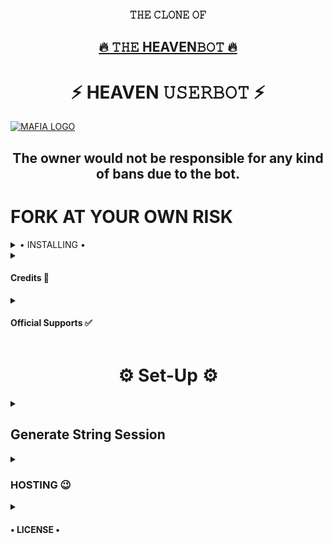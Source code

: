 <h3 align="center">𝚃𝙷𝙴 𝙲𝙻𝙾𝙽𝙴 𝙾𝙵</h3>
<h2 align="center"> <a href="https://github.com/VILLAIN-V01/HEAVENUSERBOT">🔥 𝚃𝙷𝙴 HEAVEN𝙱𝙾𝚃 🔥</a></h2>


<h1 align="center">⚡ HEAVEN 𝚄𝚂𝙴𝚁𝙱𝙾𝚃 ⚡</h1>


[![MAFIA LOGO](https://telegra.ph/file/b61486075c6ef73dd0d12.jpg)](https://t.me/MafiaBot_Support)


<h2 align="center">The owner would not be responsible for any kind of bans due to the bot.</h2>


# FORK AT YOUR OWN RISK

<details>

  <summary> • INSTALLING • </summary>

### The Easy Way

<h4>⚜️ DEPLOY TO HEROKU ⚜️</h4>

<a href="https://dashboard.heroku.com/new?button-url=https%3A%2F%2Fgithub.com%2FH1M4N5HU0P%2FMAFIA-BOT&template=https%3A%2F%2Fgithub.com%2FH1M4N5HU0P%2FMAFIA-BOT" rel="nofollow" style="background-color: initial; box-sizing: border-box; color: #0366d6; text-decoration-line: none;"><img alt="Deploy" data-canonical-src="https://www.herokucdn.com/deploy/button.svg" src="https://camo.githubusercontent.com/83b0e95b38892b49184e07ad572c94c8038323fb/68747470733a2f2f7777772e6865726f6b7563646e2e636f6d2f6465706c6f792f627574746f6e2e737667" style="border-style: none; box-sizing: initial; max-width: 100%;" /></a></div>

<h2 align="center"> <a href="https://github.com/H1M4N5HU0P/MAFIA-BOT">⚡ 𝚃𝙷𝙴 𝙼𝙰𝙵𝙸𝙰𝙱𝙾𝚃 ⚡</a></h2>

</details>

<details>
  <summary> <h4>Credits 🏅</h4> </summary>

• [JaaduBot](https://github.com/Amberyt/JaaduBot)

• [Uniborg](https://github.com/spechide/uniborg)

• [Hêllẞø†](https://github.com/thevaders/vader)

• [Kittu](https://t.me/A_viyu)

</details>
<details>
  <summary> <h4>Official Supports ✅</h4> </summary>

```
Get help regarding setting up 
your MAFIABOT in our official 
support Group and get updates
notifications in Update Channel.
```

<a href="https://t.me/MafiaBot_Support"><img src="https://img.shields.io/badge/Join-Support%20Channel-red.svg?style=for-the-badge&logo=Telegram"></a>

</details>

<h1 align="center">⚙️ Set-Up ⚙️</h1>

<details>
  <summary> <h2>Generate String Session</h2> </summary>

- Termux
    - Clone `git clone https://github.com/H1M4N5HU0P/MAFIA-BOT.git`
    - Then Do  `cd MAFIA-BOT`
    - Run String Generator By
           `bash string.sh`
    - Then Fill The Required Details.
    - API ID, API HASH, PHONE NUMBER (WITH COUNTRY CODE)
 
- Repl Run
    - Click [Here](https://replit.com/@H1M4N5HU0P/MAFIABOT#main.py) to open Repl run.
    - Click On Green Play Button.
    - Wait for a while then fill the details.
    - String will be saved in your Saved Message.
</details>

<details>
  <summary> <h3>HOSTING 😉</h3> </summary>

- Choose A Hosting Site. And fill the mandatory vars.

## Deploys

- You Can Deploy it on 
    - [Zeet](https://zeet.co/new)
    - [Uffizzi](https://uffizzi.com)
    - Any Other VPS.
    - No support for Termux Yet.

## Mandatory Vars

- Some of the environment variables are mandatory.
- These are listed below.
    - `APP_ID`:   You can get this value from [here](https://my.telegram.org)
    - `API_HASH`:   You can get this value from [here](https://my.telegram.org)
    - `ENV`:   `ANYTHING`
    - `STRING_SESSION`:   You can get this value from running `python3 string_session.py` in termux after cloning this repo. Or just using [repl run](https://replit.com/@H1M4N5HU0P/MAFIABOT#main.py)
    - `LOG_GROUP`:   Make a Channel Or Group and get it's id.
    - `DATABASE_URL`:   Make a database on elephant sql and paste the url.
    - `DB_URI`:   Same as `DATABASE_URL`
    - `BOT_TOKEN`:   Make a Bot from [Botfather](https://t.me/botfather) and paste the bot token here.
    - `BOT_USERNAME`:   Paste the Username of bot that you made from [BotFather](https://t.me/botfather).
- The userbot will not work without setting the mandatory vars.

</details>

<details>
  <summary> <h4>• LICENSE •</h4> </summary>

![](https://www.gnu.org/graphics/gplv3-or-later.png)

Copyright (C) 2021 H1M4N5HU0P

Poject [𝙼𝙰𝙵𝙸𝙰𝙱𝙾𝚃](https://github.com/H1M4N5HU0P/MAFIA-BOT) is free software: you can redistribute it and/or modify
it under the terms of the GNU General Public License as published by
the Free Software Foundation, either version 3 of the License, or
(at your option) any later version.

This program is distributed in the hope that it will be useful,
but WITHOUT ANY WARRANTY; without even the implied warranty of
MERCHANTABILITY or FITNESS FOR A PARTICULAR PURPOSE.  See the
GNU General Public License for more details.

You should have received a copy of the GNU General Public License
along with this program. If not, see <https://www.gnu.org/licenses/>.

</details>
